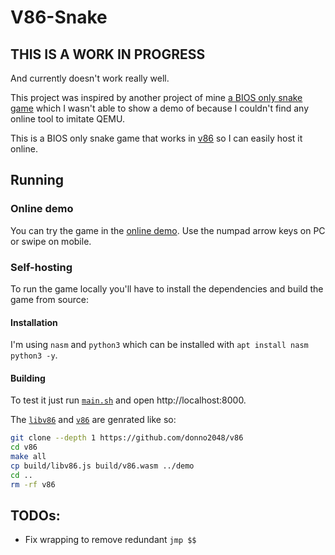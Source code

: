 # V86-Snake

## THIS IS A WORK IN PROGRESS

And currently doesn't work really well.

This project was inspired by another project of mine [a BIOS only snake game](https://github.com/donno2048/snake-bios) which I wasn't able to show a demo of because I couldn't find any online tool to imitate QEMU.

This is a BIOS only snake game that works in [v86](https://github.com/copy/v86) so I can easily host it online.

## Running

### Online demo

You can try the game in the [online demo](https://donno2048.github.io/v86-snake/).
Use the numpad arrow keys on PC or swipe on mobile.

### Self-hosting

To run the game locally you'll have to install the dependencies and build the game from source:

#### Installation

I'm using `nasm` and `python3` which can be installed with `apt install nasm python3 -y`.

#### Building

To test it just run [`main.sh`](/main.sh) and open http://localhost:8000.


The [`libv86`](./demo/libv86.js) and [`v86`](./demo/v86.wasm) are genrated like so:

```sh
git clone --depth 1 https://github.com/donno2048/v86
cd v86
make all
cp build/libv86.js build/v86.wasm ../demo
cd ..
rm -rf v86
```

## TODOs:

- Fix wrapping to remove redundant `jmp $$`



